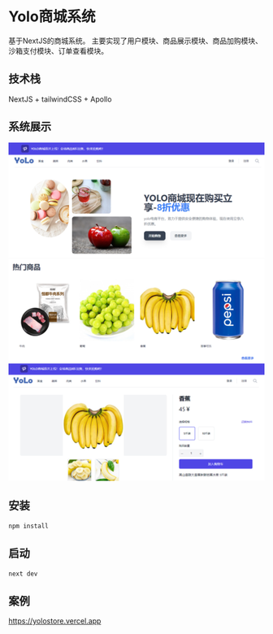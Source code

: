 # Yolo商城系统
基于NextJS的商城系统。
主要实现了用户模块、商品展示模块、商品加购模块、沙箱支付模块、订单查看模块。
## 技术栈
NextJS + tailwindCSS + Apollo 
## 系统展示
![商城首页](./img/20220613190051.png)
![热门商品](./img/20220613190209.png)
![商品详情](./img/20220613190249.png)

## 安装
```bash
npm install
```

## 启动

```bash
next dev
```

## 案例
https://yolostore.vercel.app